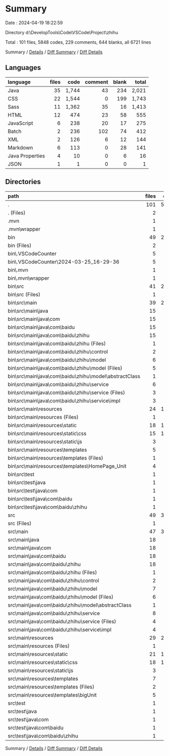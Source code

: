 # Summary

Date : 2024-04-19 18:22:59

Directory d:\\DevelopTools\\Code\\VSCode\\Project\\zhihu

Total : 101 files,  5848 codes, 229 comments, 644 blanks, all 6721 lines

Summary / [Details](details.md) / [Diff Summary](diff.md) / [Diff Details](diff-details.md)

## Languages
| language | files | code | comment | blank | total |
| :--- | ---: | ---: | ---: | ---: | ---: |
| Java | 35 | 1,744 | 43 | 234 | 2,021 |
| CSS | 22 | 1,544 | 0 | 199 | 1,743 |
| Sass | 11 | 1,362 | 35 | 16 | 1,413 |
| HTML | 12 | 474 | 23 | 58 | 555 |
| JavaScript | 6 | 238 | 20 | 17 | 275 |
| Batch | 2 | 236 | 102 | 74 | 412 |
| XML | 2 | 126 | 6 | 12 | 144 |
| Markdown | 6 | 113 | 0 | 28 | 141 |
| Java Properties | 4 | 10 | 0 | 6 | 16 |
| JSON | 1 | 1 | 0 | 0 | 1 |

## Directories
| path | files | code | comment | blank | total |
| :--- | ---: | ---: | ---: | ---: | ---: |
| . | 101 | 5,848 | 229 | 644 | 6,721 |
| . (Files) | 2 | 181 | 54 | 43 | 278 |
| .mvn | 1 | 2 | 0 | 1 | 3 |
| .mvn\\wrapper | 1 | 2 | 0 | 1 | 3 |
| bin | 49 | 2,446 | 102 | 200 | 2,748 |
| bin (Files) | 2 | 181 | 54 | 43 | 278 |
| bin\\.VSCodeCounter | 5 | 114 | 0 | 26 | 140 |
| bin\\.VSCodeCounter\\2024-03-25_16-29-36 | 5 | 114 | 0 | 26 | 140 |
| bin\\.mvn | 1 | 2 | 0 | 1 | 3 |
| bin\\.mvn\\wrapper | 1 | 2 | 0 | 1 | 3 |
| bin\\src | 41 | 2,149 | 48 | 130 | 2,327 |
| bin\\src (Files) | 1 | 0 | 0 | 1 | 1 |
| bin\\src\\main | 39 | 2,132 | 48 | 128 | 2,308 |
| bin\\src\\main\\java | 15 | 765 | 0 | 15 | 780 |
| bin\\src\\main\\java\\com | 15 | 765 | 0 | 15 | 780 |
| bin\\src\\main\\java\\com\\baidu | 15 | 765 | 0 | 15 | 780 |
| bin\\src\\main\\java\\com\\baidu\\zhihu | 15 | 765 | 0 | 15 | 780 |
| bin\\src\\main\\java\\com\\baidu\\zhihu (Files) | 1 | 21 | 0 | 1 | 22 |
| bin\\src\\main\\java\\com\\baidu\\zhihu\\control | 2 | 146 | 0 | 2 | 148 |
| bin\\src\\main\\java\\com\\baidu\\zhihu\\model | 6 | 259 | 0 | 6 | 265 |
| bin\\src\\main\\java\\com\\baidu\\zhihu\\model (Files) | 5 | 195 | 0 | 5 | 200 |
| bin\\src\\main\\java\\com\\baidu\\zhihu\\model\\abstractClass | 1 | 64 | 0 | 1 | 65 |
| bin\\src\\main\\java\\com\\baidu\\zhihu\\service | 6 | 339 | 0 | 6 | 345 |
| bin\\src\\main\\java\\com\\baidu\\zhihu\\service (Files) | 3 | 49 | 0 | 3 | 52 |
| bin\\src\\main\\java\\com\\baidu\\zhihu\\service\\impl | 3 | 290 | 0 | 3 | 293 |
| bin\\src\\main\\resources | 24 | 1,367 | 48 | 113 | 1,528 |
| bin\\src\\main\\resources (Files) | 1 | 3 | 0 | 2 | 5 |
| bin\\src\\main\\resources\\static | 18 | 1,195 | 41 | 89 | 1,325 |
| bin\\src\\main\\resources\\static\\css | 15 | 1,111 | 35 | 82 | 1,228 |
| bin\\src\\main\\resources\\static\\js | 3 | 84 | 6 | 7 | 97 |
| bin\\src\\main\\resources\\templates | 5 | 169 | 7 | 22 | 198 |
| bin\\src\\main\\resources\\templates (Files) | 1 | 32 | 6 | 10 | 48 |
| bin\\src\\main\\resources\\templates\\HomePage_Unit | 4 | 137 | 1 | 12 | 150 |
| bin\\src\\test | 1 | 17 | 0 | 1 | 18 |
| bin\\src\\test\\java | 1 | 17 | 0 | 1 | 18 |
| bin\\src\\test\\java\\com | 1 | 17 | 0 | 1 | 18 |
| bin\\src\\test\\java\\com\\baidu | 1 | 17 | 0 | 1 | 18 |
| bin\\src\\test\\java\\com\\baidu\\zhihu | 1 | 17 | 0 | 1 | 18 |
| src | 49 | 3,219 | 73 | 400 | 3,692 |
| src (Files) | 1 | 0 | 0 | 1 | 1 |
| src\\main | 47 | 3,210 | 73 | 394 | 3,677 |
| src\\main\\java | 18 | 953 | 43 | 213 | 1,209 |
| src\\main\\java\\com | 18 | 953 | 43 | 213 | 1,209 |
| src\\main\\java\\com\\baidu | 18 | 953 | 43 | 213 | 1,209 |
| src\\main\\java\\com\\baidu\\zhihu | 18 | 953 | 43 | 213 | 1,209 |
| src\\main\\java\\com\\baidu\\zhihu (Files) | 1 | 9 | 0 | 5 | 14 |
| src\\main\\java\\com\\baidu\\zhihu\\control | 2 | 153 | 3 | 28 | 184 |
| src\\main\\java\\com\\baidu\\zhihu\\model | 7 | 206 | 10 | 79 | 295 |
| src\\main\\java\\com\\baidu\\zhihu\\model (Files) | 6 | 166 | 5 | 66 | 237 |
| src\\main\\java\\com\\baidu\\zhihu\\model\\abstractClass | 1 | 40 | 5 | 13 | 58 |
| src\\main\\java\\com\\baidu\\zhihu\\service | 8 | 585 | 30 | 101 | 716 |
| src\\main\\java\\com\\baidu\\zhihu\\service (Files) | 4 | 40 | 19 | 33 | 92 |
| src\\main\\java\\com\\baidu\\zhihu\\service\\impl | 4 | 545 | 11 | 68 | 624 |
| src\\main\\resources | 29 | 2,257 | 30 | 181 | 2,468 |
| src\\main\\resources (Files) | 1 | 3 | 0 | 2 | 5 |
| src\\main\\resources\\static | 21 | 1,949 | 14 | 143 | 2,106 |
| src\\main\\resources\\static\\css | 18 | 1,795 | 0 | 133 | 1,928 |
| src\\main\\resources\\static\\js | 3 | 154 | 14 | 10 | 178 |
| src\\main\\resources\\templates | 7 | 305 | 16 | 36 | 357 |
| src\\main\\resources\\templates (Files) | 2 | 69 | 14 | 22 | 105 |
| src\\main\\resources\\templates\\bigUnit | 5 | 236 | 2 | 14 | 252 |
| src\\test | 1 | 9 | 0 | 5 | 14 |
| src\\test\\java | 1 | 9 | 0 | 5 | 14 |
| src\\test\\java\\com | 1 | 9 | 0 | 5 | 14 |
| src\\test\\java\\com\\baidu | 1 | 9 | 0 | 5 | 14 |
| src\\test\\java\\com\\baidu\\zhihu | 1 | 9 | 0 | 5 | 14 |

Summary / [Details](details.md) / [Diff Summary](diff.md) / [Diff Details](diff-details.md)